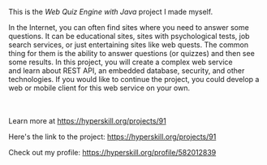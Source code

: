This is the *Web Quiz Engine with Java* project I made myself.


<p>In the Internet, you can often find sites where you need to answer some questions. It can be educational sites, sites with psychological tests, job search services, or just entertaining sites like web quests. The common thing for them is the ability to answer questions (or quizzes) and then see some results. In this project, you will create a complex web service and learn about REST API, an embedded database, security, and other technologies. If you would like to continue the project, you could develop a web or mobile client for this web service on your own. </p><br/><br/>Learn more at <a href="https://hyperskill.org/projects/91?utm_source=ide&utm_medium=ide&utm_campaign=ide&utm_content=project-card">https://hyperskill.org/projects/91</a>

Here's the link to the project: https://hyperskill.org/projects/91

Check out my profile: https://hyperskill.org/profile/582012839